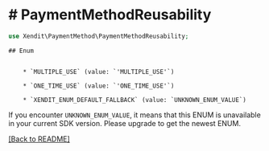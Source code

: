 # # PaymentMethodReusability


```php
use Xendit\PaymentMethod\PaymentMethodReusability;
```


    ## Enum

    
        * `MULTIPLE_USE` (value: `'MULTIPLE_USE'`)
    
        * `ONE_TIME_USE` (value: `'ONE_TIME_USE'`)
    
        * `XENDIT_ENUM_DEFAULT_FALLBACK` (value: `UNKNOWN_ENUM_VALUE`)

If you encounter `UNKNOWN_ENUM_VALUE`, it means that this ENUM is unavailable in your current SDK version. Please upgrade to get the newest ENUM.

[[Back to README]](../../README.md)
